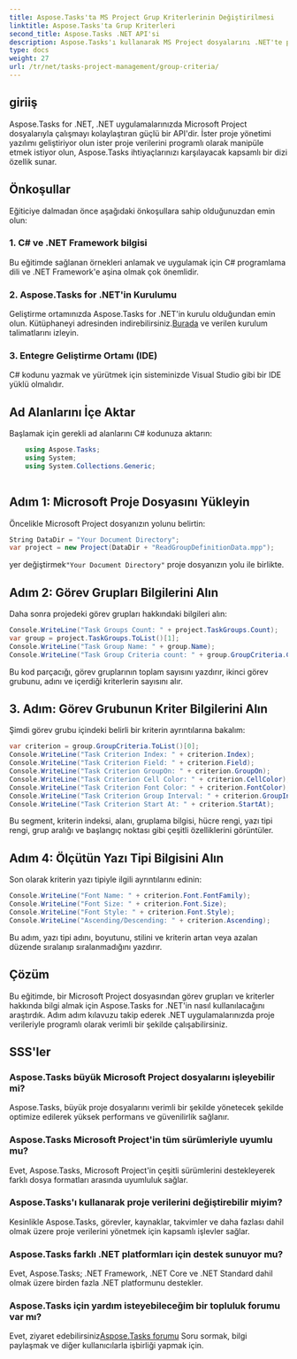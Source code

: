 ```yaml
---
title: Aspose.Tasks'ta MS Project Grup Kriterlerinin Değiştirilmesi
linktitle: Aspose.Tasks'ta Grup Kriterleri
second_title: Aspose.Tasks .NET API'si
description: Aspose.Tasks'ı kullanarak MS Project dosyalarını .NET'te programlı olarak nasıl değiştireceğinizi keşfedin. Görev grubu ve kriter bilgilerini adım adım örneklerle alın.
type: docs
weight: 27
url: /tr/net/tasks-project-management/group-criteria/
---
```

## giriiş
Aspose.Tasks for .NET, .NET uygulamalarınızda Microsoft Project dosyalarıyla çalışmayı kolaylaştıran güçlü bir API'dir. İster proje yönetimi yazılımı geliştiriyor olun ister proje verilerini programlı olarak manipüle etmek istiyor olun, Aspose.Tasks ihtiyaçlarınızı karşılayacak kapsamlı bir dizi özellik sunar.
## Önkoşullar
Eğiticiye dalmadan önce aşağıdaki önkoşullara sahip olduğunuzdan emin olun:
### 1. C# ve .NET Framework bilgisi
Bu eğitimde sağlanan örnekleri anlamak ve uygulamak için C# programlama dili ve .NET Framework'e aşina olmak çok önemlidir.
### 2. Aspose.Tasks for .NET'in Kurulumu
 Geliştirme ortamınızda Aspose.Tasks for .NET'in kurulu olduğundan emin olun. Kütüphaneyi adresinden indirebilirsiniz.[Burada](https://releases.aspose.com/tasks/net/) ve verilen kurulum talimatlarını izleyin.
### 3. Entegre Geliştirme Ortamı (IDE)
C# kodunu yazmak ve yürütmek için sisteminizde Visual Studio gibi bir IDE yüklü olmalıdır.

## Ad Alanlarını İçe Aktar
Başlamak için gerekli ad alanlarını C# kodunuza aktarın:
```csharp
    using Aspose.Tasks;
    using System;
    using System.Collections.Generic;
    
```
## Adım 1: Microsoft Proje Dosyasını Yükleyin
Öncelikle Microsoft Project dosyanızın yolunu belirtin:
```csharp
String DataDir = "Your Document Directory";
var project = new Project(DataDir + "ReadGroupDefinitionData.mpp");
```
 yer değiştirmek`"Your Document Directory"` proje dosyanızın yolu ile birlikte.
## Adım 2: Görev Grupları Bilgilerini Alın
Daha sonra projedeki görev grupları hakkındaki bilgileri alın:
```csharp
Console.WriteLine("Task Groups Count: " + project.TaskGroups.Count);
var group = project.TaskGroups.ToList()[1];
Console.WriteLine("Task Group Name: " + group.Name);
Console.WriteLine("Task Group Criteria count: " + group.GroupCriteria.Count);
```
Bu kod parçacığı, görev gruplarının toplam sayısını yazdırır, ikinci görev grubunu, adını ve içerdiği kriterlerin sayısını alır.
## 3. Adım: Görev Grubunun Kriter Bilgilerini Alın
Şimdi görev grubu içindeki belirli bir kriterin ayrıntılarına bakalım:
```csharp
var criterion = group.GroupCriteria.ToList()[0];
Console.WriteLine("Task Criterion Index: " + criterion.Index);
Console.WriteLine("Task Criterion Field: " + criterion.Field);
Console.WriteLine("Task Criterion GroupOn: " + criterion.GroupOn);
Console.WriteLine("Task Criterion Cell Color: " + criterion.CellColor);
Console.WriteLine("Task Criterion Font Color: " + criterion.FontColor);
Console.WriteLine("Task Criterion Group Interval: " + criterion.GroupInterval);
Console.WriteLine("Task Criterion Start At: " + criterion.StartAt);
```
Bu segment, kriterin indeksi, alanı, gruplama bilgisi, hücre rengi, yazı tipi rengi, grup aralığı ve başlangıç noktası gibi çeşitli özelliklerini görüntüler.
## Adım 4: Ölçütün Yazı Tipi Bilgisini Alın
Son olarak kriterin yazı tipiyle ilgili ayrıntılarını edinin:
```csharp
Console.WriteLine("Font Name: " + criterion.Font.FontFamily);
Console.WriteLine("Font Size: " + criterion.Font.Size);
Console.WriteLine("Font Style: " + criterion.Font.Style);
Console.WriteLine("Ascending/Descending: " + criterion.Ascending);
```
Bu adım, yazı tipi adını, boyutunu, stilini ve kriterin artan veya azalan düzende sıralanıp sıralanmadığını yazdırır.

## Çözüm
Bu eğitimde, bir Microsoft Project dosyasından görev grupları ve kriterler hakkında bilgi almak için Aspose.Tasks for .NET'in nasıl kullanılacağını araştırdık. Adım adım kılavuzu takip ederek .NET uygulamalarınızda proje verileriyle programlı olarak verimli bir şekilde çalışabilirsiniz.
## SSS'ler
### Aspose.Tasks büyük Microsoft Project dosyalarını işleyebilir mi?
Aspose.Tasks, büyük proje dosyalarını verimli bir şekilde yönetecek şekilde optimize edilerek yüksek performans ve güvenilirlik sağlanır.
### Aspose.Tasks Microsoft Project'in tüm sürümleriyle uyumlu mu?
Evet, Aspose.Tasks, Microsoft Project'in çeşitli sürümlerini destekleyerek farklı dosya formatları arasında uyumluluk sağlar.
### Aspose.Tasks'ı kullanarak proje verilerini değiştirebilir miyim?
Kesinlikle Aspose.Tasks, görevler, kaynaklar, takvimler ve daha fazlası dahil olmak üzere proje verilerini yönetmek için kapsamlı işlevler sağlar.
### Aspose.Tasks farklı .NET platformları için destek sunuyor mu?
Evet, Aspose.Tasks; .NET Framework, .NET Core ve .NET Standard dahil olmak üzere birden fazla .NET platformunu destekler.
### Aspose.Tasks için yardım isteyebileceğim bir topluluk forumu var mı?
 Evet, ziyaret edebilirsiniz[Aspose.Tasks forumu](https://forum.aspose.com/c/tasks/15) Soru sormak, bilgi paylaşmak ve diğer kullanıcılarla işbirliği yapmak için.